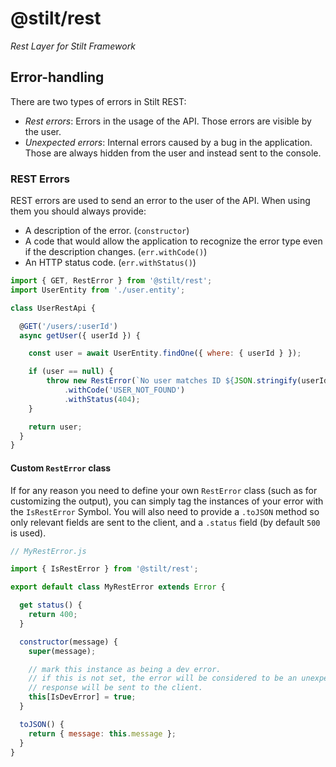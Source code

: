 # @stilt/rest

*Rest Layer for Stilt Framework*

## Error-handling

There are two types of errors in Stilt REST:
- *Rest errors*: Errors in the usage of the API. Those errors are visible by the user.
- *Unexpected errors*: Internal errors caused by a bug in the application. Those are always hidden from the user and instead sent to the console.

### REST Errors

REST errors are used to send an error to the user of the API. When using them you should always provide:
- A description of the error. (`constructor`)
- A code that would allow the application to recognize the error type even if the description changes. (`err.withCode()`)
- An HTTP status code. (`err.withStatus()`)

```javascript
import { GET, RestError } from '@stilt/rest';
import UserEntity from './user.entity';

class UserRestApi {

  @GET('/users/:userId')
  async getUser({ userId }) {

    const user = await UserEntity.findOne({ where: { userId } });

    if (user == null) {
        throw new RestError(`No user matches ID ${JSON.stringify(userId)}`)
            .withCode('USER_NOT_FOUND')
            .withStatus(404);
    }

    return user;
  }
}
```

#### Custom `RestError` class

If for any reason you need to define your own `RestError` class (such as for customizing the output), you can simply tag the instances of your error with the `IsRestError` Symbol.
You will also need to provide a `.toJSON` method so only relevant fields are sent to the client, and a `.status` field (by default `500` is used).

```javascript
// MyRestError.js

import { IsRestError } from '@stilt/rest';

export default class MyRestError extends Error {

  get status() {
    return 400;
  }

  constructor(message) {
    super(message);

    // mark this instance as being a dev error.
    // if this is not set, the error will be considered to be an unexpected error and an "internal error"
    // response will be sent to the client.
    this[IsDevError] = true;
  }

  toJSON() {
    return { message: this.message };
  }
}
```
